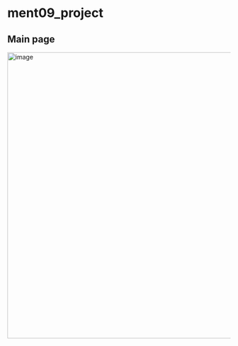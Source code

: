 # ment09_project


## Main page

<img width="647" alt="image" src="https://github.com/lum1ere/git_lesson_11_30/assets/62805755/708c428b-1eec-4f97-b681-b9eb4cc3f961">

